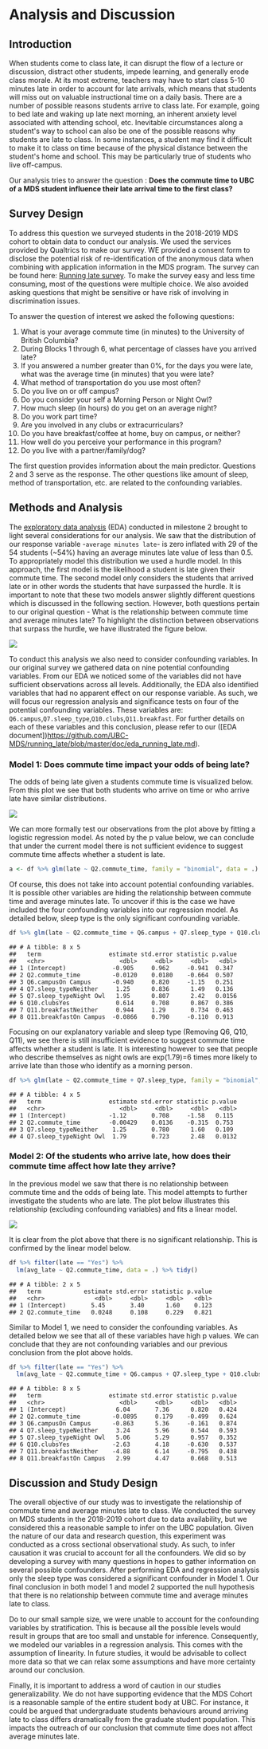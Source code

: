 Analysis and Discussion
================

Introduction
------------

When students come to class late, it can disrupt the flow of a lecture or discussion, distract other students, impede learning, and generally erode class morale. At its most extreme, teachers may have to start class 5-10 minutes late in order to account for late arrivals, which means that students will miss out on valuable instructional time on a daily basis. There are a number of possible reasons students arrive to class late. For example, going to bed late and waking up late next morning, an inherent anxiety level associated with attending school, etc. Inevitable circumstances along a student's way to school can also be one of the possible reasons why students are late to class. In some instances, a student may find it difficult to make it to class on time because of the physical distance between the student's home and school. This may be particularly true of students who live off-campus.

Our analysis tries to answer the question : **Does the commute time to UBC of a MDS student influence their late arrival time to the first class?**

Survey Design
------------

To address this question we surveyed students in the 2018-2019 MDS cohort to obtain data to conduct our analysis. We used the services provided by Qualtrics to make our survey. WE provided a consent form to disclose the potential risk of re-identification of the anonymous data when combining with application information in the MDS program. The survey can be found here: [Running late survey](https://ubc.ca1.qualtrics.com/jfe/form/SV_3Jk3TZyscxiUZY9). To make the survey easy and less time consuming, most of the questions were multiple choice. We also avoided asking questions that might be sensitive or have risk of involving in discrimination issues.

To answer the question of interest we asked the following questions:

1. What is your average commute time (in minutes) to the University of British Columbia?
2. During Blocks 1 through 6, what percentage of classes have you arrived late?
3. If you answered a number greater than 0%, for the days you were late, what was the average time (in minutes) that you were late?
4. What method of transportation do you use most often?
5. Do you live on or off campus?
6. Do you consider your self a Morning Person or Night Owl?
7. How much sleep (in hours) do you get on an average night?
8. Do you work part time?
9. Are you involved in any clubs or extracurriculars?
10. Do you have breakfast/coffee at home, buy on campus, or neither?
11. How well do you perceive your performance in this program?
12. Do you live with a partner/family/dog?

The first question provides information about the main predictor. Questions 2 and 3 serve as the response. The other questions like amount of sleep, method of transportation, etc. are related to the confounding variables.

Methods and Analysis
--------------------

The [exploratory data analysis](https://github.com/UBC-MDS/running_late/blob/master/doc/eda_running_late.md) (EDA) conducted in milestone 2 brought to light several considerations for our analysis. We saw that the distribution of our response variable -`average minutes late`- is zero inflated with 29 of the 54 students (~54%) having an average minutes late value of less than 0.5. To appropriately model this distribution we used a hurdle model. In this approach, the first model is the likelihood a student is late given their commute time. The second model only considers the students that arrived late or in other words the students that have surpassed the hurdle. It is important to note that these two models answer slightly different questions which is discussed in the following section. However, both questions pertain to our original question - What is the relationship between commute time and average minutes late? To highlight the distinction between observations that surpass the hurdle, we have illustrated the figure below.

![](analysis_files/figure-markdown_github/unnamed-chunk-3-1.png)

To conduct this analysis we also need to consider confounding variables. In our original survey we gathered data on nine potential confounding variables. From our EDA we noticed some of the variables did not have sufficient observations across all levels. Additionally, the EDA also identified variables that had no apparent effect on our response variable. As such, we will focus our regression analysis and significance tests on four of the potential confounding variables. These variables are: `Q6.campus`,`Q7.sleep_type`,`Q10.clubs`,`Q11.breakfast`. For further details on each of these variables and this conclusion, please refer to our (\[EDA document\])<https://github.com/UBC-MDS/running_late/blob/master/doc/eda_running_late.md>).

### Model 1: Does commute time impact your odds of being late?

The odds of being late given a students commute time is visualized below. From this plot we see that both students who arrive on time or who arrive late have similar distributions.

![](analysis_files/figure-markdown_github/unnamed-chunk-4-1.png)

We can more formally test our observations from the plot above by fitting a logistic regression model. As noted by the p value below, we can conclude that under the current model there is not sufficient evidence to suggest commute time affects whether a student is late.

``` r
a <- df %>% glm(late ~ Q2.commute_time, family = "binomial", data = .) %>% tidy()
```

Of course, this does not take into account potential confounding variables. It is possible other variables are hiding the relationship between commute time and average minutes late. To uncover if this is the case we have included the four confounding variables into our regression model. As detailed below, sleep type is the only significant confounding variable.

``` r
df %>% glm(late ~ Q2.commute_time + Q6.campus + Q7.sleep_type + Q10.clubs + Q11.breakfast, family = "binomial", data = .) %>% tidy()
```

    ## # A tibble: 8 x 5
    ##   term                   estimate std.error statistic p.value
    ##   <chr>                     <dbl>     <dbl>     <dbl>   <dbl>
    ## 1 (Intercept)             -0.905     0.962     -0.941  0.347
    ## 2 Q2.commute_time         -0.0120    0.0180    -0.664  0.507
    ## 3 Q6.campusOn Campus      -0.940     0.820     -1.15   0.251
    ## 4 Q7.sleep_typeNeither     1.25      0.836      1.49   0.136
    ## 5 Q7.sleep_typeNight Owl   1.95      0.807      2.42   0.0156
    ## 6 Q10.clubsYes             0.614     0.708      0.867  0.386
    ## 7 Q11.breakfastNeither     0.944     1.29       0.734  0.463
    ## 8 Q11.breakfastOn Campus  -0.0866    0.790     -0.110  0.913

Focusing on our explanatory variable and sleep type (Removing Q6, Q10, Q11), we see there is still insufficient evidence to suggest commute time affects whether a student is late. It is interesting however to see that people who describe themselves as night owls are exp(1.79)=6 times more likely to arrive late than those who identify as a morning person.

``` r
df %>% glm(late ~ Q2.commute_time + Q7.sleep_type, family = "binomial", data = .) %>% tidy()
```

    ## # A tibble: 4 x 5
    ##   term                   estimate std.error statistic p.value
    ##   <chr>                     <dbl>     <dbl>     <dbl>   <dbl>
    ## 1 (Intercept)            -1.12       0.708     -1.58   0.115
    ## 2 Q2.commute_time        -0.00429    0.0136    -0.315  0.753
    ## 3 Q7.sleep_typeNeither    1.25       0.780      1.60   0.109
    ## 4 Q7.sleep_typeNight Owl  1.79       0.723      2.48   0.0132

### Model 2: Of the students who arrive late, how does their commute time affect how late they arrive?

In the previous model we saw that there is no relationship between commute time and the odds of being late. This model attempts to further investigate the students who are late. The plot below illustrates this relationship (excluding confounding variables) and fits a linear model.

![](analysis_files/figure-markdown_github/unnamed-chunk-8-1.png)

It is clear from the plot above that there is no significant relationship. This is confirmed by the linear model below.

``` r
df %>% filter(late == "Yes") %>%
  lm(avg_late ~ Q2.commute_time, data = .) %>% tidy()
```

    ## # A tibble: 2 x 5
    ##   term            estimate std.error statistic p.value
    ##   <chr>              <dbl>     <dbl>     <dbl>   <dbl>
    ## 1 (Intercept)       5.45       3.40      1.60    0.123
    ## 2 Q2.commute_time   0.0248     0.108     0.229   0.821

Similar to Model 1, we need to consider the confounding variables. As detailed below we see that all of these variables have high p values. We can conclude that they are not confounding variables and our previous conclusion from the plot above holds.

``` r
df %>% filter(late == "Yes") %>%
  lm(avg_late ~ Q2.commute_time + Q6.campus + Q7.sleep_type + Q10.clubs + Q11.breakfast, data = .) %>% tidy()
```

    ## # A tibble: 8 x 5
    ##   term                   estimate std.error statistic p.value
    ##   <chr>                     <dbl>     <dbl>     <dbl>   <dbl>
    ## 1 (Intercept)              6.04       7.36      0.820   0.424
    ## 2 Q2.commute_time         -0.0895     0.179    -0.499   0.624
    ## 3 Q6.campusOn Campus      -0.863      5.36     -0.161   0.874
    ## 4 Q7.sleep_typeNeither     3.24       5.96      0.544   0.593
    ## 5 Q7.sleep_typeNight Owl   5.06       5.29      0.957   0.352
    ## 6 Q10.clubsYes            -2.63       4.18     -0.630   0.537
    ## 7 Q11.breakfastNeither    -4.88       6.14     -0.795   0.438
    ## 8 Q11.breakfastOn Campus   2.99       4.47      0.668   0.513

Discussion and Study Design
---------------------------

The overall objective of our study was to investigate the relationship of commute time and average minutes late to class. We conducted the survey on MDS students in the 2018-2019 cohort due to data availability, but we considered this a reasonable sample to infer on the UBC population. Given the nature of our data and research question, this experiment was conducted as a cross sectional observational study. As such, to infer causation it was crucial to account for all the confounders. We did so by developing a survey with many questions in hopes to gather information on several possible confounders. After performing EDA and regression analysis only the sleep type was considered a significant confounder in Model 1. Our final conclusion in both model 1 and model 2 supported the null hypothesis that there is no relationship between commute time and average minutes late to class.

Do to our small sample size, we were unable to account for the confounding variables by stratification. This is because all the possible levels would result in groups that are too small and unstable for inference. Consequently, we modeled our variables in a regression analysis. This comes with the assumption of linearity. In future studies, it would be advisable to collect more data so that we can relax some assumptions and have more certainty around our conclusion.

Finally, it is important to address a word of caution in our studies generalizability. We do not have supporting evidence that the MDS Cohort is a reasonable sample of the entire student body at UBC. For instance, it could be argued that undergraduate students behaviours around arriving late to class differs dramatically from the graduate student population. This impacts the outreach of our conclusion that commute time does not affect average minutes late.
